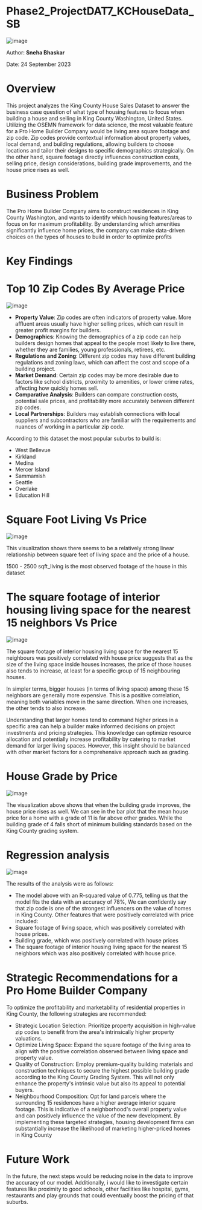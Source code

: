 # Phase2_ProjectDAT7_KCHouseData_SB

![image](https://github.com/Sdec30/Phase2_ProjectDAT7_KCHouseData_SB/assets/140704907/0acc6c9d-98e1-40a2-ba54-638367625113)

Author: **Sneha Bhaskar**

Date: 24 September 2023

# Overview

This project analyzes the King County House Sales Dataset to answer the business case question of what type of housing features to focus when building a house and selling in King County Washington, United States. Utilizing the OSEMN framework for data science, the most valuable feature for a Pro Home Builder Company would be living area square footage and zip code. Zip codes provide contextual information about property values, local demand, and building regulations, allowing builders to choose locations and tailor their designs to specific demographics strategically. On the other hand, square footage directly influences construction costs, selling price, design considerations, building grade improvements, and the house price rises as well.

# Business Problem 

The Pro Home Builder Company aims to construct residences in King County Washington, and wants to identify which housing features/areas to focus on for maximum profitability. By understanding which amenities significantly influence home prices, the company can make data-driven choices on the types of houses to build in order to optimize profits

# Key Findings 

# Top 10 Zip Codes By Average Price

![image](https://github.com/Sdec30/Phase2_ProjectDAT7_KCHouseData_SB/assets/140704907/049847b8-440a-4892-b6bd-ac21dbb76bb0)

- **Property Value**: Zip codes are often indicators of property value. More affluent areas usually have higher selling prices, which can result in greater profit margins for builders.
- **Demographics**: Knowing the demographics of a zip code can help builders design homes that appeal to the people most likely to live there, whether they are families, young professionals, retirees, etc.
- **Regulations and Zoning**: Different zip codes may have different building regulations and zoning laws, which can affect the cost and scope of a building project.
- **Market Demand**: Certain zip codes may be more desirable due to factors like school districts, proximity to amenities, or lower crime rates, affecting how quickly homes sell.
- **Comparative Analysis**: Builders can compare construction costs, potential sale prices, and profitability more accurately between different zip codes.
- **Local Partnerships**: Builders may establish connections with local suppliers and subcontractors who are familiar with the requirements and nuances of working in a particular zip code.

According to this dataset the most popular suburbs to build is:

- West Bellevue 
- Kirkland 
- Medina 
- Mercer Island
- Sammamish
- Seattle 
- Overlake 
- Education Hill 

# Square Foot Living Vs Price 

![image](https://github.com/Sdec30/Phase2_ProjectDAT7_KCHouseData_SB/assets/140704907/c4c966cd-9ffe-424d-849a-65d1258a89ba)

This visualization shows there seems to be a relatively strong linear relationship between square feet of living space and the price of a house.

1500 - 2500 sqft_living is the most observed footage of the house in this dataset

# The square footage of interior housing living space for the nearest 15 neighbors Vs Price 

![image](https://github.com/Sdec30/Phase2_ProjectDAT7_KCHouseData_SB/assets/140704907/c7cb9b45-5968-4160-9f23-f5b740baf73d)

The square footage of interior housing living space for the nearest 15 neighbours was positively correlated with house price suggests that as the size of the living space inside houses increases, the price of those houses also tends to increase, at least for a specific group of 15 neighbouring houses.

In simpler terms, bigger houses (in terms of living space) among these 15 neighbors are generally more expensive. This is a positive correlation, meaning both variables move in the same direction. When one increases, the other tends to also increase.

Understanding that larger homes tend to command higher prices in a specific area can help a builder make informed decisions on project investments and pricing strategies. This knowledge can optimize resource allocation and potentially increase profitability by catering to market demand for larger living spaces. However, this insight should be balanced with other market factors for a comprehensive approach such as grading.  

# House Grade by Price

![image](https://github.com/Sdec30/Phase2_ProjectDAT7_KCHouseData_SB/assets/140704907/19663a35-8bb5-4bd2-aa34-8bd5092e8ab3)

The visualization above shows that when the building grade improves, the house price rises as well. We can see in the bar plot that the mean house price for a home with a grade of 11 is far above other grades. While the building grade of 4 falls short of minimum building standards based on the King County grading system.

# Regression analysis 

![image](https://github.com/Sdec30/Phase2_ProjectDAT7_KCHouseData_SB/assets/140704907/e387960c-428e-4626-9910-373478ea5036)

The results of the analysis were as follows:
- The model above with an  R-squared value of 0.775, telling us that the model fits the data with an accuracy of 78%, We can confidently say that zip code is one of the strongest influencers on the value of homes in King County.
Other features that were positively correlated with price included:
- Square footage of living space, which was positively correlated with house prices.
- Building grade, which was positively correlated with house prices
- The square footage of interior housing living space for the nearest 15 neighbors which was also positively correlated with house price.

# Strategic Recommendations for a Pro Home Builder Company

To optimize the profitability and marketability of residential properties in King County, the following strategies are recommended:
- Strategic Location Selection: Prioritize property acquisition in high-value zip codes to benefit from the area's intrinsically higher property valuations.
- Optimize Living Space: Expand the square footage of the living area to align with the positive correlation observed between living space and property value.
- Quality of Construction: Employ premium-quality building materials and construction techniques to secure the highest possible building grade according to the King County Grading System. This will not only enhance the property's intrinsic value but also its appeal to potential buyers.
- Neighbourhood Composition: Opt for land parcels where the surrounding 15 residences have a higher average interior square footage. This is indicative of a neighborhood's overall property value and can positively influence the value of the new development.
By implementing these targeted strategies, housing development firms can substantially increase the likelihood of marketing higher-priced homes in King County

# Future Work 

In the future, the next steps would be reducing noise in the data to improve the accuracy of our model. Additionally, i would like to investigate certain features like proximity to good schools, other facilities like hospital, gyms, restaurants and play grounds that could eventually boost the pricing of that suburbs. 
